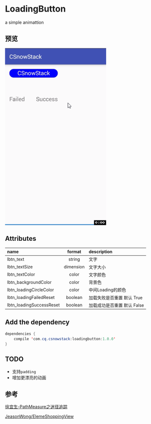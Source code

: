 # LoadingButton
a simple animattion

## 预览
![MSearchView](https://github.com/CSnowStack/LoadingButton/blob/master/imgs/c.gif)

## Attributes
name | format | description
:--------|:--------:|:--------
lbtn_text | string | 文字
lbtn_textSize | dimension | 文字大小
lbtn_textColor | color | 文字颜色
lbtn_backgroundColor | color | 背景色
lbtn_loadingCircleColor | color | 中间Loading的颜色
lbtn_loadingFailedReset | boolean | 加载失败是否重置 默认 True
lbtn_loadingSuccessReset | boolean | 加载成功是否重置 默认 False


## Add the dependency
```java
dependencies {
    compile 'com.cq.csnowstack:loadingbutton:1.0.0'
}
```
## TODO
- 支持`padding`
- 增加更漂亮的动画

## 参考
[徐宜生-PathMeasure之迷径追踪](http://blog.csdn.net/eclipsexys/article/details/51992473)

[JeasonWong/ElemeShoppingView](https://github.com/JeasonWong/ElemeShoppingView)

